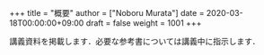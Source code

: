 +++
title = "概要"
author = ["Noboru Murata"]
date = 2020-03-18T00:00:00+09:00
draft = false
weight = 1001
+++

講義資料を掲載します．必要な参考書については講義中に指示します．